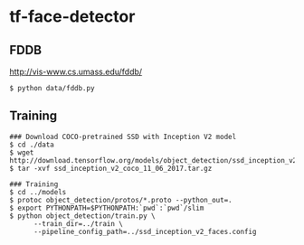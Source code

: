 # tf-face-detector

## FDDB

http://vis-www.cs.umass.edu/fddb/

```
$ python data/fddb.py
```


## Training


```
### Download COCO-pretrained SSD with Inception V2 model
$ cd ./data
$ wget http://download.tensorflow.org/models/object_detection/ssd_inception_v2_coco_11_06_2017.tar.gz
$ tar -xvf ssd_inception_v2_coco_11_06_2017.tar.gz

### Training
$ cd ../models
$ protoc object_detection/protos/*.proto --python_out=.
$ export PYTHONPATH=$PYTHONPATH:`pwd`:`pwd`/slim
$ python object_detection/train.py \
      --train_dir=../train \
      --pipeline_config_path=../ssd_inception_v2_faces.config
```
